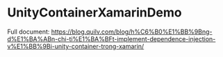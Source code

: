 # UnityContainerXamarinDemo

Full document: https://blog.quilv.com/blog/h%C6%B0%E1%BB%9Bng-d%E1%BA%ABn-chi-ti%E1%BA%BFt-implement-dependence-injection-v%E1%BB%9Bi-unity-container-trong-xamarin/
